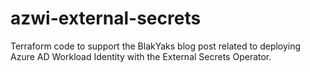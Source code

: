 # azwi-external-secrets

Terraform code to support the BlakYaks blog post related to deploying Azure AD Workload Identity with the External Secrets Operator.